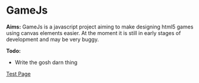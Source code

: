 # GameJs

**Aims:** GameJs is a javascript project aiming to make designing html5 games using canvas elements easier. At the moment it is still in early stages of development and may be very buggy.

**Todo:**
* Write the gosh darn thing


<a href="http://rawgit.com/TheOnly-Tom/gamejs/master/test.html" target="_blank">Test Page</a>
